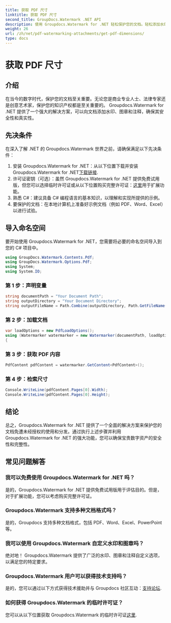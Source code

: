 ```yaml
---
title: 获取 PDF 尺寸
linktitle: 获取 PDF 尺寸
second_title: GroupDocs.Watermark .NET API
description: 使用 Groupdocs.Watermark for .NET 轻松保护您的文档。轻松添加水印、图章和注释。
weight: 26
url: /zh/net/pdf-watermarking-attachments/get-pdf-dimensions/
type: docs
---
```

# 获取 PDF 尺寸

## 介绍
在当今的数字时代，保护您的文档至关重要。无论您是商业专业人士、法律专家还是创意艺术家，保护您的知识产权都是至关重要的。 Groupdocs.Watermark for .NET 提供了一个强大的解决方案，可以向文档添加水印、图章和注释，确保其安全性和真实性。
## 先决条件
在深入了解 .NET 的 Groupdocs.Watermark 世界之前，请确保满足以下先决条件：
1. 安装 Groupdocs.Watermark for .NET：从以下位置下载并安装 Groupdocs.Watermark for .NET[下载链接](https://releases.groupdocs.com/Watermark/net/).
2. 许可证密钥（可选）：虽然 Groupdocs.Watermark for .NET 提供免费试用版，但您可以选择临时许可证或从以下位置购买完整许可证：[这里](https://purchase.groupdocs.com/buy)用于扩展功能。
3. 熟悉 C#：建议具备 C# 编程语言的基本知识，以理解和实现所提供的示例。
4. 要保护的文档：在本地计算机上准备好示例文档（例如 PDF、Word、Excel）以进行试验。

## 导入命名空间
要开始使用 Groupdocs.Watermark for .NET，您需要将必要的命名空间导入到您的 C# 项目中。
```csharp
using GroupDocs.Watermark.Contents.Pdf;
using GroupDocs.Watermark.Options.Pdf;
using System;
using System.IO;
```
### 第 1 步：声明变量
```csharp
string documentPath = "Your Document Path";
string outputDirectory = "Your Document Directory";
string outputFileName = Path.Combine(outputDirectory, Path.GetFileName(documentPath));
```
### 第 2 步：加载文档
```csharp
var loadOptions = new PdfLoadOptions();
using (Watermarker watermarker = new Watermarker(documentPath, loadOptions))
{
```
### 第 3 步：获取 PDF 内容
```csharp
PdfContent pdfContent = watermarker.GetContent<PdfContent>();
```
### 第 4 步：检索尺寸
```csharp
Console.WriteLine(pdfContent.Pages[0].Width);
Console.WriteLine(pdfContent.Pages[0].Height);
```

## 结论
总之，Groupdocs.Watermark for .NET 提供了一个全面的解决方案来保护您的文档免遭未经授权的使用和分发。通过执行上述步骤并利用 Groupdocs.Watermark for .NET 的强大功能，您可以确保宝贵数字资产的安全性和完整性。
## 常见问题解答
### 我可以免费使用 Groupdocs.Watermark for .NET 吗？
是的，Groupdocs.Watermark for .NET 提供免费试用版用于评估目的。但是，对于扩展功能，您可以考虑购买完整许可证。
### Groupdocs.Watermark 支持多种文档格式吗？
是的，Groupdocs 支持多种文档格式，包括 PDF、Word、Excel、PowerPoint 等。
### 我可以使用 Groupdocs.Watermark 自定义水印和图章吗？
绝对地！ Groupdocs.Watermark 提供了广泛的水印、图章和注释自定义选项，以满足您的特定要求。
### Groupdocs.Watermark 用户可以获得技术支持吗？
是的，您可以通过以下方式获得技术援助并与 Groupdocs 社区互动：[支持论坛](https://forum.groupdocs.com/c/watermark/19).
### 如何获得 Groupdocs.Watermark 的临时许可证？
您可以从以下位置获取 Groupdocs.Watermark 的临时许可证[这里](https://purchase.groupdocs.com/temporary-license/).